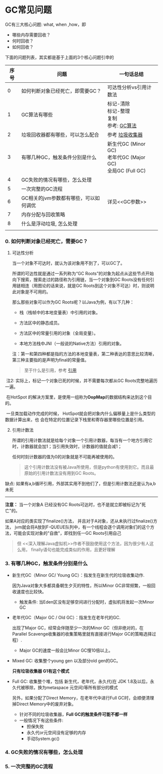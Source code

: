 

# GC常见问题



GC有三大核心问题:   what, when ,how，即

- 哪些内存需要回收？
- 何时回收？
- 如何回收？



下面的问题列表，其实都是基于上面的3个核心问题引申的



| 序号 | 问题                                  | 一句话总结                                                   |
| ---- | ------------------------------------- | ------------------------------------------------------------ |
| 0    | 如何判断对象已经死亡，即需要GC？      | 可达性分析vs引用计数法                                       |
| 1    | GC算法有哪些                          | 标记-清除<br>标记-整理<br>复制<br>参考: [GC算法](./GC算法)   |
| 2    | 垃圾回收器都有哪些，可以怎么配合      | 参考 [垃圾收集器](./垃圾收集器/垃圾收集器)                   |
| 3    | 有哪几种GC，触发条件分别是什么        | 新生代GC (Minor GC)<br>老年代GC (Major GC)<br/>全局GC (Full GC) |
| 4    | GC失败的情况有哪些，怎么处理          |                                                              |
| 5    | 一次完整的GC流程                      |                                                              |
| 6    | GC相关的jvm参数都有哪些，可以如何调优 | 详见<<GC参数>>                                               |
| 7    | 内存分配与回收策略                    |                                                              |
| 8    | 什么是浮动垃圾, 怎么处理              |                                                              |
|      |                                       |                                                              |



### 0. 如何判断对象已经死亡，需要GC？

1. 可达性分析

   当一个对象不可达时，就认为该对象用不到了，可以GC了。

   所谓的可达性就是通过一系列称为“GC Roots”的对象为起点从这些节点开始向下搜索，搜索走过的路径称为引用链，当一个对象到GC Roots没有任何引用链相连（用图论的话来说，就是GC Roots到这个对象不可达）时，则说明此对象是不可用的。

   

   那么那些对象可以作为GC Roots呢？以Java为例，有以下几种：

   - 栈（栈帧中的本地变量表）中引用的对象。

   - 方法区中的静态成员。

   - 方法区中的常量引用的对象（全局变量）。

   - 本地方法栈中JNI（一般说的Native方法）引用的对象。

   注：第一和第四种都是指的方法的本地变量表，第二种表达的意思比较清晰，第三种主要指的是声明为final的常量值。

   > 至于什么是引用，参考 [引用](../强软弱虚reference)



​		注2: 实际上，标记一个对象已死的时候，并不需要每次都从GC Roots完整地遍历一遍。

​		在HotSpot 的解决方案里，是使用一组称为**OopMap**的数据结构来达到这个目的。

​		一旦类加载动作完成的时候， HotSpot就会把对象内什么偏移量上是什么类型的数据计算出来，也 会在特定的位置记录下栈里和寄存器里哪些位置是引用。



2. 引用计数法

   所谓的引用计数法就是给每个对象一个引用计数器，每当有一个地方引用它时，计数器就会加1；当引用失效时，计数器的值就会减1；

   任何时刻计数器的值为0的对象就是不可能再被使用的。

   > 这个引用计数法没有被Java所使用，但是python有使用到它。而且最原始的引用计数法没有用到GC Roots。

  缺点: 如果有a,b循环引用，外部其实用不到他们了，但是引用计数法还是认为a,b未死

- - -



**注意：** 当一个对象A 已经没有GC Roots可达时，也不是就立即被标记为"死亡"的。

如果A对应的类实现了finalize()方法， 并且对于A对象，还从未执行过finalize()方法， jvm就会将A放到F-QUEUE队列中，有一个线程会逐个调用对象们的这个方法，可能会实现对象的"自救"，即找到任一GC Roots引用自己

> 但 <<深入理解Java虚拟机>>作者不鼓励使用这个方法，因为很少有人这么用， finally语句也能完成类似的作用，且更好理解



### 3. 有哪几种GC，触发条件分别是什么

- 新生代GC（Minor GC/ Young GC）：指发生在新生代的垃圾收集动作.

  因为Java对象大多都具备朝生夕灭的特性，所以Minor GC非常频繁，一般回收速度也比较快。

  - 触发条件: 当Eden区没有足够空间进行分配时，虚拟机将发起一次Minor GC

- 老年代GC（Major GC / Old GC）：指发生在老年代的GC.

  出现了Major GC，经常会伴随至少一次的Minor GC（但非绝对的，在Parallel Scavenge收集器的收集策略里就有直接进行Major GC的策略选择过程）.
  
  - Major GC的速度一般会比Minor GC慢10倍以上。
  
- Mixed GC: 收集整个young gen 以及部分old gen的GC。

  **只有垃圾收集器 G1有这个模式**

- Full GC: 收集整个堆，包括 新生代，老年代，永久代(在 JDK 1.8及以后，永久代被移除，换为metaspace 元空间)等所有部分的模式

  另外，如果分配了Direct Memory，在老年代中进行Full GC时，会顺便清理掉Direct Memory中的废弃对象。

  - 针对不同的垃圾收集器，**Full GC的触发条件可能不都一样**
  - 一般情况下有这些条件: 
    - 担保失败
    - 永久代or元空间没有足够的内存
    - 手动System.gc()

### 4. GC失败的情况有哪些，怎么处理



### 5. 一次完整的GC流程

